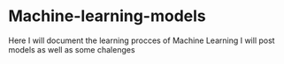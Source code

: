 # Machine-learning-models

Here I will document the learning procces of Machine Learning
I will post models as well as some chalenges
